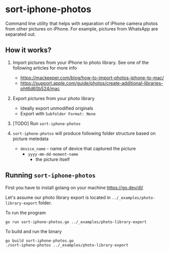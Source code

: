 # sort-iphone-photos
Command line utility that helps with separation of iPhone camera photos from other pictures on iPhone. 
For example, pictures from WhatsApp are separated out.

## How it works?
1. Import pictures from your iPhone to photo library. See one of the following articles for more info
    * https://mackeeper.com/blog/how-to-import-photos-iphone-to-mac/
    * https://support.apple.com/guide/photos/create-additional-libraries-pht6d60b524/mac

2. Export pictures from your photo library
    * Ideally export unmodified originals
    * Export with `Subfolder Format: None`

3. [TODO] Run `sort-iphone-photos`

4. `sort-iphone-photos` will produce following folder structure based on picture metedata
    * `device_name` - name of device that captured the picture
      * `yyyy-mm-dd-moment-name`
        * the picture itself

## Running `sort-iphone-photos`
First you have to install golang on your machine https://go.dev/dl/

Let's assume our photo library export is located in `../_examples/photo-library-export` folder.

To run the program
```
go run sort-iphone-photos.go ../_examples/photo-library-export
```

To build and run the binary
```
go build sort-iphone-photos.go
./sort-iphone-photos ../_examples/photo-library-export
```